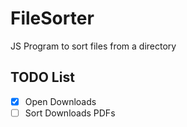 # FileSorter
JS Program to sort files from a directory

## TODO List
- [x] Open Downloads
- [ ] Sort Downloads PDFs
